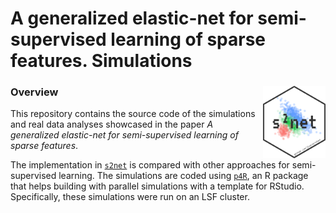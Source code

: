 A generalized elastic-net for semi-supervised learning of sparse
features. Simulations
================

### Overview <img src="s2net.png" align="right" width="100" />

This repository contains the source code of the simulations and real
data analyses showcased in the paper *A generalized elastic-net for
semi-supervised learning of sparse features*.

The implementation in [`s2net`](https://github.com/jlaria/s2net) is
compared with other approaches for semi-supervised learning. The
simulations are coded using [`p4R`](https://github.com/jlaria/p4R), an R
package that helps building with parallel simulations with a template
for RStudio. Specifically, these simulations were run on an LSF cluster.
